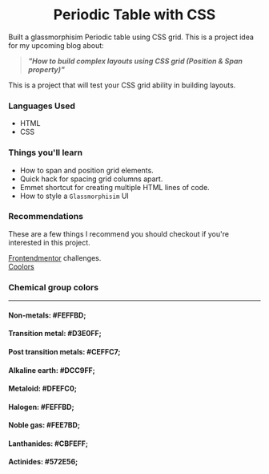 <h1 align="center">Periodic Table with CSS</h1>

Built a glassmorphisim Periodic table using CSS grid.
This is a project idea for my upcoming blog about:

> _**"How to build complex layouts using CSS grid (Position & Span property)"**_

This is a project that will test your CSS grid ability in building layouts. 

### Languages Used
- HTML
- CSS

### Things you'll learn 
- How to span and position grid elements.
- Quick hack for spacing grid columns apart.
- Emmet shortcut for creating multiple HTML lines of code.
- How to style a `Glassmorphisim` UI

### Recommendations
These are a few things I recommend you should checkout if you're interested in this project.
<div><a href="https://frontendmentor.io" target="_blank">Frontendmentor</a> challenges.</div>
<div><a href="https://coolors.co" target="_blank">Coolors</a></div>

### Chemical group colors
<hr>

#### Non-metals: #FEFFBD;
#### Transition metal: #D3E0FF;
#### Post transition metals: #CEFFC7;
#### Alkaline earth: #DCC9FF;
#### Metaloid: #DFEFC0;
#### Halogen: #FEFFBD;
#### Noble gas: #FEE7BD;
#### Lanthanides: #CBFEFF;
#### Actinides: #572E56;

